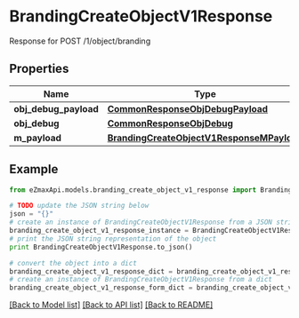 # BrandingCreateObjectV1Response

Response for POST /1/object/branding

## Properties
Name | Type | Description | Notes
------------ | ------------- | ------------- | -------------
**obj_debug_payload** | [**CommonResponseObjDebugPayload**](CommonResponseObjDebugPayload.md) |  | 
**obj_debug** | [**CommonResponseObjDebug**](CommonResponseObjDebug.md) |  | [optional] 
**m_payload** | [**BrandingCreateObjectV1ResponseMPayload**](BrandingCreateObjectV1ResponseMPayload.md) |  | 

## Example

```python
from eZmaxApi.models.branding_create_object_v1_response import BrandingCreateObjectV1Response

# TODO update the JSON string below
json = "{}"
# create an instance of BrandingCreateObjectV1Response from a JSON string
branding_create_object_v1_response_instance = BrandingCreateObjectV1Response.from_json(json)
# print the JSON string representation of the object
print BrandingCreateObjectV1Response.to_json()

# convert the object into a dict
branding_create_object_v1_response_dict = branding_create_object_v1_response_instance.to_dict()
# create an instance of BrandingCreateObjectV1Response from a dict
branding_create_object_v1_response_form_dict = branding_create_object_v1_response.from_dict(branding_create_object_v1_response_dict)
```
[[Back to Model list]](../README.md#documentation-for-models) [[Back to API list]](../README.md#documentation-for-api-endpoints) [[Back to README]](../README.md)


